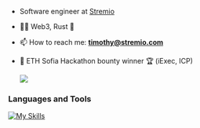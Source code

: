 - Software engineer at [Stremio](https://www.stremio.com)

- 👨‍💻 Web3, Rust 👾

- 📫 How to reach me: 
**timothy@stremio.com**

- 💸 ETH Sofia Hackathon bounty winner 🏆 (iExec, ICP)

  ![](https://komarev.com/ghpvc/?username=kkaskak&color=dc143c&abbreviated=true)

<h3 align="left">Languages and Tools</h3>

[![My Skills](https://skillicons.dev/icons?i=js,swift,ts,rust,go,wasm,react,nodejs,expressjs,mongodb,threejs,latex,babel,figma,github,vscode)](https://skillicons.dev)
